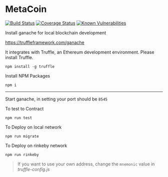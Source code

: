 # MetaCoin

[![Build Status](https://travis-ci.org/ShubhamTatvamasi/MetaCoin.svg?branch=master)](https://travis-ci.org/ShubhamTatvamasi/MetaCoin)
[![Coverage Status](https://coveralls.io/repos/github/ShubhamTatvamasi/MetaCoin/badge.svg?branch=master)](https://coveralls.io/github/ShubhamTatvamasi/MetaCoin?branch=master)
[![Known Vulnerabilities](https://snyk.io/test/github/ShubhamTatvamasi/MetaCoin/badge.svg?targetFile=package.json)](https://snyk.io/test/github/ShubhamTatvamasi/MetaCoin?targetFile=package.json)

Install ganache for local blockchain development

https://truffleframework.com/ganache

It integrates with Truffle, an Ethereum development environment. Please install Truffle.
```
npm install -g truffle
```

Install NPM Packages
```
npm i
```
---

Start ganache, in setting your port should be `8545`

To test to Contract
```
npm run test
```

To Deploy on local network
```
npm run migrate
```

To Deploy on rinkeby network
```
npm run rinkeby
```
> If you want to use your own address, change the `mnemonic` value in *truffle-config.js* 
